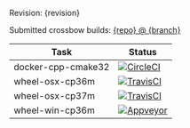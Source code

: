 Revision: {revision}

Submitted crossbow builds: [{repo} @ {branch}](https://github.com/{repo}/branches/all?query={branch})

| Task               | Status                                                                                                                                                                            |
| ------------------ | --------------------------------------------------------------------------------------------------------------------------------------------------------------------------------- |
| docker-cpp-cmake32 | [![CircleCI](https://img.shields.io/circleci/build/github/{repo}/{branch}-circle-docker-cpp-cmake32.svg)](https://circleci.com/gh/{repo}/tree/{branch}-circle-docker-cpp-cmake32) |
| wheel-osx-cp36m    | [![TravisCI](https://img.shields.io/travis/{repo}/{branch}-travis-wheel-osx-cp36m.svg)](https://travis-ci.com/{repo}/branches)                                                    |
| wheel-osx-cp37m    | [![TravisCI](https://img.shields.io/travis/{repo}/{branch}-travis-wheel-osx-cp37m.svg)](https://travis-ci.com/{repo}/branches)                                                    |
| wheel-win-cp36m    | [![Appveyor](https://img.shields.io/appveyor/ci/{repo}/{branch}-appveyor-wheel-win-cp36m.svg)](https://ci.appveyor.com/project/{repo}/history)                                    |
